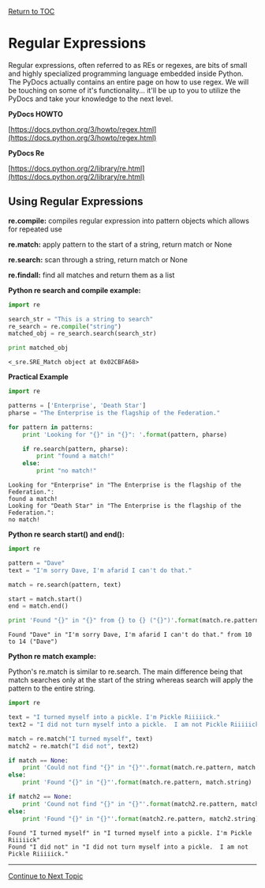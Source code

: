 <a href="https://github.com/CyberTrainingUSAF/07-Python-Programming/blob/master/00-Table-of-Contents.md" rel="Return to TOC"> Return to TOC </a>

# Regular Expressions

Regular expressions, often referred to as REs or regexes, are bits of small and highly specialized programming language embedded inside Python. The PyDocs actually contains an entire page on how to use regex. We will be touching on some of it's functionality... it'll be up to you to utilize the PyDocs and take your knowledge to the next level.

**PyDocs HOWTO**

[https://docs.python.org/3/howto/regex.html](https://docs.python.org/3/howto/regex.html)

**PyDocs Re**

[https://docs.python.org/2/library/re.html](https://docs.python.org/2/library/re.html)

## Using Regular Expressions

**re.compile:** compiles regular expression into pattern objects which allows for repeated use

**re.match:** apply pattern to the start of a string, return match or None

**re.search:** scan through a string, return match or None

**re.findall:** find all matches and return them as a list

**Python re search and compile example:**

```python
import re

search_str = "This is a string to search"
re_search = re.compile("string")
matched_obj = re_search.search(search_str)

print matched_obj
```

```text
<_sre.SRE_Match object at 0x02CBFA68>
```

**Practical Example**

```python
import re

patterns = ['Enterprise', 'Death Star']
pharse = "The Enterprise is the flagship of the Federation."

for pattern in patterns:
    print 'Looking for "{}" in "{}": '.format(pattern, pharse)

    if re.search(pattern, pharse):
        print "found a match!"
    else:
        print "no match!"
```

```text
Looking for "Enterprise" in "The Enterprise is the flagship of the Federation.":
found a match!
Looking for "Death Star" in "The Enterprise is the flagship of the Federation.":
no match!
```

**Python re search start\(\) and end\(\):**

```python
import re

pattern = "Dave"
text = "I'm sorry Dave, I'm afarid I can't do that."

match = re.search(pattern, text)

start = match.start()
end = match.end()

print 'Found "{}" in "{}" from {} to {} ("{}")'.format(match.re.pattern, match.string, start, end, text[start:end])
```

```text
Found "Dave" in "I'm sorry Dave, I'm afarid I can't do that." from 10 to 14 ("Dave")
```

**Python re match example:**

Python's re.match is similar to re.search. The main difference being that match searches only at the start of the string whereas search will apply the pattern to the entire string.

```python
import re

text = "I turned myself into a pickle. I'm Pickle Riiiiick."
text2 = "I did not turn myself into a pickle.  I am not Pickle Riiiiick."

match = re.match("I turned myself", text)
match2 = re.match("I did not", text2)

if match == None:
    print 'Could not find "{}" in "{}"'.format(match.re.pattern, match.string)
else:
    print 'Found "{}" in "{}"'.format(match.re.pattern, match.string)

if match2 == None:
    print 'Cound not find "{}" in "{}"'.format(match2.re.pattern, match2.string)
else:
    print 'Found "{}" in "{}"'.format(match2.re.pattern, match2.string)
```

```text
Found "I turned myself" in "I turned myself into a pickle. I'm Pickle Riiiiick"
Found "I did not" in "I did not turn myself into a pickle.  I am not Pickle Riiiiick."
```

---

<a href="https://github.com/CyberTrainingUSAF/07-Python-Programming/blob/master/06_advanced/03_additional_libaries_modules.md" > Continue to Next Topic </a>
